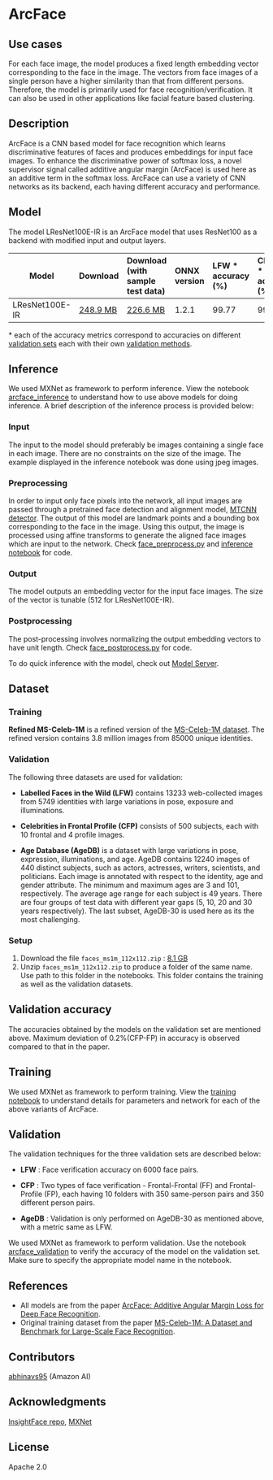 # ArcFace

## Use cases
For each face image, the model produces a fixed length embedding vector corresponding to the face in the image. The vectors from face images of a single person have a higher similarity than that from different persons. Therefore, the model is primarily used for face recognition/verification. It can also be used in other applications like facial feature based clustering.

## Description
ArcFace is a CNN based model for face recognition which learns discriminative features of faces and produces embeddings for input face images. To enhance the discriminative power of softmax loss, a novel supervisor signal called additive angular margin (ArcFace) is used here as an additive term in the softmax loss. ArcFace can use a variety of CNN networks as its backend, each having different accuracy and performance. 

## Model
The model LResNet100E-IR is an ArcFace model that uses ResNet100 as a backend with modified input and output layers.

|Model        |Download  | Download (with sample test data)|ONNX version| LFW * accuracy (%)|CFP-FF * accuracy (%)|CFP-FP * accuracy (%)|AgeDB-30 * accuracy (%)|
|-------------|:--------------|:--------------|:--------------|:--------------|:--------------|:--------------|:--------------|
|LResNet100E-IR|    [248.9 MB](https://s3.amazonaws.com/onnx-model-zoo/arcface/resnet100/resnet100.onnx)|  [226.6 MB](https://s3.amazonaws.com/onnx-model-zoo/arcface/resnet100/resnet100.tar.gz) | 1.2.1  |99.77     | 99.83  |  94.21     | 97.87|

\* each of the accuracy metrics correspond to accuracies on different [validation sets](#val_data) each with their own [validation methods](#val_method).

## Inference
We used MXNet as framework to perform inference. View the notebook [arcface_inference](arcface_inference.ipynb) to understand how to use above models for doing inference. A brief description of the inference process is provided below:

### Input 
The input to the model should preferably be images containing a single face in each image. There are no constraints on the size of the image. The example displayed in the inference notebook was done using jpeg images.

### Preprocessing
In order to input only face pixels into the network, all input images are passed through a pretrained face detection and alignment model, [MTCNN detector](https://kpzhang93.github.io/MTCNN_face_detection_alignment/index.html). The output of this model are landmark points and a bounding box corresponding to the face in the image. Using this output, the image is processed using affine transforms to generate the aligned face images which are input to the network. Check [face_preprocess.py](face_preprocess.py) and [inference notebook](arcface_inference.ipynb) for code.

### Output
The model outputs an embedding vector for the input face images. The size of the vector is tunable (512 for LResNet100E-IR).

### Postprocessing
The post-processing involves normalizing the output embedding vectors to have unit length. Check [face_postprocess.py](face_postprocess.py) for code.

To do quick inference with the model, check out [Model Server](https://github.com/awslabs/mxnet-model-server/blob/master/docs/model_zoo.md/#arcface-resnet100_onnx).

## Dataset
### Training
**Refined MS-Celeb-1M** is a refined version of the [MS-Celeb-1M dataset](https://arxiv.org/abs/1607.08221). The refined version contains 3.8 million images from 85000 unique identities.

### <a name="val_data"></a>Validation
The following three datasets are used for validation:
* **Labelled Faces in the Wild (LFW)** contains 13233 web-collected images from 5749 identities with large variations in pose, exposure and illuminations.

* **Celebrities in Frontal Profile (CFP)** consists of 500 subjects, each with 10 frontal and 4 profile images.

* **Age Database (AgeDB)** is a dataset with large variations in pose, expression, illuminations, and age. AgeDB contains 12240 images of 440 distinct subjects, such as actors, actresses, writers, scientists, and politicians.  Each image is annotated with respect to the identity, age and gender attribute. The minimum and maximum ages are 3 and 101, respectively. The average age range for each subject is 49 years. There are four groups of test data with different year gaps (5, 10, 20 and 30 years respectively). The last subset, AgeDB-30 is used here as its the most challenging.

### Setup
1. Download the file  `faces_ms1m_112x112.zip` : [8.1 GB](https://s3.amazonaws.com/onnx-model-zoo/arcface/dataset/faces_ms1m_112x112.zip)
2. Unzip `faces_ms1m_112x112.zip` to produce a folder of the same name. Use path to this folder in the notebooks. This folder contains the training as well as the validation datasets.

## Validation accuracy
The accuracies obtained by the models on the validation set are mentioned above. Maximum deviation of 0.2%(CFP-FP) in accuracy is observed compared to that in the paper.

## Training
We used MXNet as framework to perform training. View the [training notebook](train_arcface.ipynb) to understand details for parameters and network for each of the above variants of ArcFace.

## <a name="val_method"></a>Validation
The validation techniques for the three validation sets are described below:
* **LFW** : Face verification accuracy on 6000 face pairs.

* **CFP** : Two types of face verification - Frontal-Frontal (FF) and Frontal-Profile (FP), each having 10 folders with 350 same-person pairs and 350 different person pairs.

* **AgeDB** : Validation is only performed on AgeDB-30 as mentioned above, with a metric same as LFW.

We used MXNet as framework to perform validation. Use the notebook [arcface_validation](arcface_validation.ipynb) to verify the accuracy of the model on the validation set. Make sure to specify the appropriate model name in the notebook.

## References
* All models are from the paper [ArcFace: Additive Angular Margin Loss for Deep Face Recognition](https://arxiv.org/abs/1801.07698).
* Original training dataset from the paper [MS-Celeb-1M: A Dataset and Benchmark for Large-Scale Face Recognition](https://arxiv.org/abs/1607.08221).

## Contributors
[abhinavs95](https://github.com/abhinavs95) (Amazon AI)

## Acknowledgments
[InsightFace repo](https://github.com/deepinsight/insightface), [MXNet](http://mxnet.incubator.apache.org)

## License
Apache 2.0
